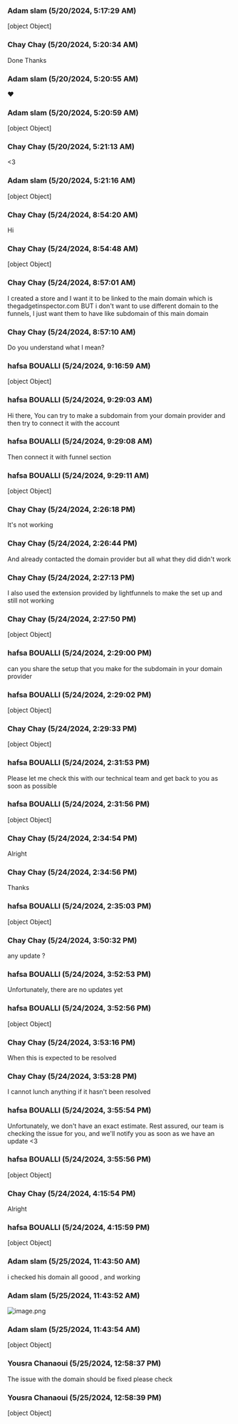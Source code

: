 ### Adam slam (5/20/2024, 5:17:29 AM)

[object Object]

### Chay Chay (5/20/2024, 5:20:34 AM)

Done Thanks

### Adam slam (5/20/2024, 5:20:55 AM)

❤️

### Adam slam (5/20/2024, 5:20:59 AM)

[object Object]

### Chay Chay (5/20/2024, 5:21:13 AM)

<3

### Adam slam (5/20/2024, 5:21:16 AM)

[object Object]

### Chay Chay (5/24/2024, 8:54:20 AM)

Hi

### Chay Chay (5/24/2024, 8:54:48 AM)

[object Object]

### Chay Chay (5/24/2024, 8:57:01 AM)

I created a store and I want it to be linked to the main domain which is thegadgetinspector.com BUT i don't want to use different domain to the funnels, I just want them to have like subdomain of this main domain

### Chay Chay (5/24/2024, 8:57:10 AM)

Do you understand what I mean?

### hafsa BOUALLI (5/24/2024, 9:16:59 AM)

[object Object]

### hafsa BOUALLI (5/24/2024, 9:29:03 AM)

Hi there, 
You can try to make a subdomain from your domain provider and then try to connect it with the account

### hafsa BOUALLI (5/24/2024, 9:29:08 AM)

Then connect it with funnel section

### hafsa BOUALLI (5/24/2024, 9:29:11 AM)

[object Object]

### Chay Chay (5/24/2024, 2:26:18 PM)

It's not working

### Chay Chay (5/24/2024, 2:26:44 PM)

And already contacted the domain provider but all what they did didn't work

### Chay Chay (5/24/2024, 2:27:13 PM)

I also used the extension provided by lightfunnels to make the set up and still not working

### Chay Chay (5/24/2024, 2:27:50 PM)

[object Object]

### hafsa BOUALLI (5/24/2024, 2:29:00 PM)

can you share the setup that you make for the subdomain in your domain provider

### hafsa BOUALLI (5/24/2024, 2:29:02 PM)

[object Object]

### Chay Chay (5/24/2024, 2:29:33 PM)

[object Object]

### hafsa BOUALLI (5/24/2024, 2:31:53 PM)

Please let me check this with our technical team and get back to you as soon as possible

### hafsa BOUALLI (5/24/2024, 2:31:56 PM)

[object Object]

### Chay Chay (5/24/2024, 2:34:54 PM)

Alright

### Chay Chay (5/24/2024, 2:34:56 PM)

Thanks

### hafsa BOUALLI (5/24/2024, 2:35:03 PM)

[object Object]

### Chay Chay (5/24/2024, 3:50:32 PM)

any update ?

### hafsa BOUALLI (5/24/2024, 3:52:53 PM)

Unfortunately, there are no updates yet

### hafsa BOUALLI (5/24/2024, 3:52:56 PM)

[object Object]

### Chay Chay (5/24/2024, 3:53:16 PM)

When this is expected to be resolved

### Chay Chay (5/24/2024, 3:53:28 PM)

I cannot lunch anything if it hasn't been resolved

### hafsa BOUALLI (5/24/2024, 3:55:54 PM)

Unfortunately, we don't have an exact estimate. Rest assured, our team is checking the issue for you, and we'll notify you as soon as we have an update  <3

### hafsa BOUALLI (5/24/2024, 3:55:56 PM)

[object Object]

### Chay Chay (5/24/2024, 4:15:54 PM)

Alright

### hafsa BOUALLI (5/24/2024, 4:15:59 PM)

[object Object]

### Adam slam (5/25/2024, 11:43:50 AM)

i checked his domain all goood , and working

### Adam slam (5/25/2024, 11:43:52 AM)

![image.png](https://storage.crisp.chat/users/upload/session/39e2fa6294d1460/image_191le0q.png)

### Adam slam (5/25/2024, 11:43:54 AM)

[object Object]

### Yousra Chanaoui (5/25/2024, 12:58:37 PM)

The issue with the domain should be fixed please check

### Yousra Chanaoui (5/25/2024, 12:58:39 PM)

[object Object]
